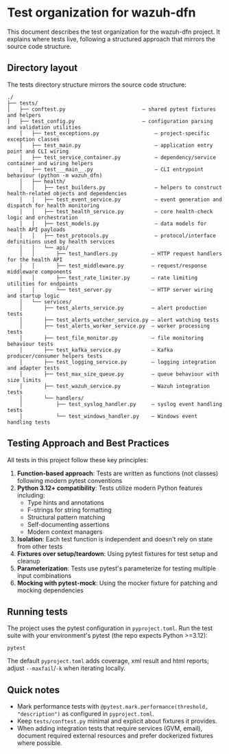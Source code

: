 # Test organization for wazuh-dfn

This document describes the test organization for the wazuh-dfn project. It explains where tests live, following a structured approach that mirrors the source code structure.

## Directory layout

The tests directory structure mirrors the source code structure:

```
./
├── tests/
│   ├── conftest.py                         — shared pytest fixtures and helpers
│   ├── test_config.py                      — configuration parsing and validation utilities
    │   ├── test_exceptions.py                  — project-specific exception classes
    │   ├── test_main.py                        — application entry point and CLI wiring
    │   ├── test_service_container.py           — dependency/service container and wiring helpers
    │   ├── test___main__.py                    — CLI entrypoint behaviour (python -m wazuh_dfn)
    │   ├── health/
    │   │   ├── test_builders.py                — helpers to construct health-related objects and dependencies
    │   │   ├── test_event_service.py           — event generation and dispatch for health monitoring
    │   │   ├── test_health_service.py          — core health-check logic and orchestration
    │   │   ├── test_models.py                  — data models for health API payloads
    │   │   ├── test_protocols.py               — protocol/interface definitions used by health services
    │   │   └── api/
    │   │       ├── test_handlers.py           — HTTP request handlers for the health API
    │   │       ├── test_middleware.py         — request/response middleware components
    │   │       ├── test_rate_limiter.py       — rate limiting utilities for endpoints
    │   │       └── test_server.py             — HTTP server wiring and startup logic
    │   └── services/
    │       ├── test_alerts_service.py         — alert production tests
    │       ├── test_alerts_watcher_service.py — alert watching tests
    │       ├── test_alerts_worker_service.py  — worker processing tests
    │       ├── test_file_monitor.py           — file monitoring behaviour tests
    │       ├── test_kafka_service.py          — Kafka producer/consumer helpers tests
    │       ├── test_logging_service.py        — logging integration and adapter tests
    │       ├── test_max_size_queue.py         — queue behaviour with size limits
    │       ├── test_wazuh_service.py          — Wazuh integration tests
    │       └── handlers/
    │           ├── test_syslog_handler.py     — syslog event handling tests
    │           └── test_windows_handler.py    — Windows event handling tests
```

## Testing Approach and Best Practices

All tests in this project follow these key principles:

1. **Function-based approach**: Tests are written as functions (not classes) following modern pytest conventions
2. **Python 3.12+ compatibility**: Tests utilize modern Python features including:
   - Type hints and annotations
   - F-strings for string formatting
   - Structural pattern matching
   - Self-documenting assertions
   - Modern context managers
3. **Isolation**: Each test function is independent and doesn't rely on state from other tests
4. **Fixtures over setup/teardown**: Using pytest fixtures for test setup and cleanup
5. **Parameterization**: Tests use pytest's parameterize for testing multiple input combinations
6. **Mocking with pytest-mock**: Using the mocker fixture for patching and mocking dependencies

## Running tests

The project uses the pytest configuration in `pyproject.toml`. Run the test suite with your environment's pytest (the repo expects Python >=3.12):

```
pytest
```

The default `pyproject.toml` adds coverage, xml result and html reports; adjust `--maxfail`/`-k` when iterating locally.

## Quick notes

- Mark performance tests with `@pytest.mark.performance(threshold, "description")` as configured in `pyproject.toml`.
- Keep `tests/conftest.py` minimal and explicit about fixtures it provides.
- When adding integration tests that require services (GVM, email), document required external resources and prefer dockerized fixtures where possible.

